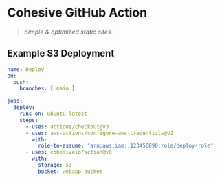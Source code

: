 # Cohesive GitHub Action
> _Simple & optimized static sites_

## Example S3 Deployment

```yaml
name: Deploy
on:
  push:
    branches: [ main ]

jobs:
  deploy:
    runs-on: ubuntu-latest
    steps:
      - uses: actions/checkout@v3
      - uses: aws-actions/configure-aws-credentials@v2
        with:
          role-to-assume: "arn:aws:iam::123456890:role/deploy-role"
      - uses: cohesiveio/action@v0
        with:
          storage: s3
          bucket: webapp-bucket
```
